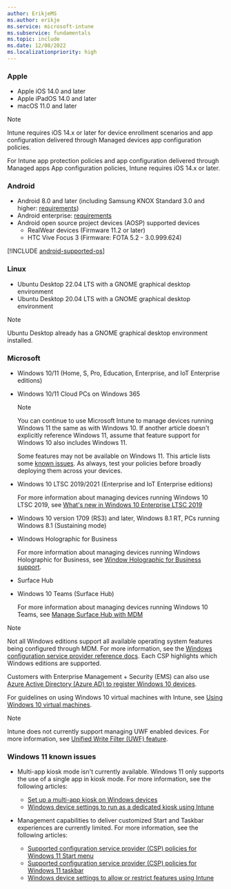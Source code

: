 ```yaml
---
author: ErikjeMS
ms.author: erikje
ms.service: microsoft-intune
ms.subservice: fundamentals
ms.topic: include
ms.date: 12/08/2022
ms.localizationpriority: high
---
```


### Apple

- Apple iOS 14.0 and later
- Apple iPadOS 14.0 and later
- macOS 11.0 and later

> [!NOTE]
> Intune requires iOS 14.x or later for device enrollment scenarios and app configuration delivered through Managed devices app configuration policies.
> 
> For Intune app protection policies and app configuration delivered through Managed apps App configuration policies, Intune requires iOS 14.x or later.

### Android

- Android 8.0 and later (including Samsung KNOX Standard 3.0 and higher: [requirements](https://www.samsungknox.com/en/knox-platform/supported-devices/2.4+))
- Android enterprise: [requirements](https://support.google.com/work/android/topic/9428066)
- Android open source project devices (AOSP) supported devices
  - RealWear devices (Firmware 11.2 or later)
  - HTC Vive Focus 3 (Firmware: FOTA 5.2 - 3.0.999.624)

[!INCLUDE [android-supported-os](android-supported-os.md)]

### Linux

- Ubuntu Desktop 22.04 LTS with a GNOME graphical desktop environment
- Ubuntu Desktop 20.04 LTS with a GNOME graphical desktop environment

> [!NOTE]
> Ubuntu Desktop already has a GNOME graphical desktop environment installed.

### Microsoft

- Windows 10/11 (Home, S, Pro, Education, Enterprise, and IoT Enterprise editions)
- Windows 10/11 Cloud PCs on Windows 365

  > [!NOTE]
  > You can continue to use Microsoft Intune to manage devices running Windows 11 the same as with Windows 10. If another article doesn't explicitly reference Windows 11, assume that feature support for Windows 10 also includes Windows 11.
  >
  > Some features may not be available on Windows 11. This article lists some [known issues](#windows-11-known-issues). As always, test your policies before broadly deploying them across your devices.

- Windows 10 LTSC 2019/2021 (Enterprise and IoT Enterprise editions)

  For more information about managing devices running Windows 10 LTSC 2019, see [What's new in Windows 10 Enterprise LTSC 2019](/windows/whats-new/ltsc/whats-new-windows-10-2019)
  
- Windows 10 version 1709 (RS3) and later, Windows 8.1 RT, PCs running Windows 8.1 (Sustaining mode)
 
- Windows Holographic for Business

  For more information about managing devices running Windows Holographic for Business, see [Window Holographic for Business support](../fundamentals/windows-holographic-for-business.md).

- Surface Hub

- Windows 10 Teams (Surface Hub)

  For more information about managing devices running Windows 10 Teams, see [Manage Surface Hub with MDM](/surface-hub/manage-settings-with-mdm-for-surface-hub)


> [!NOTE]
> Not all Windows editions support all available operating system features being configured through MDM. For more information, see the [Windows configuration service provider reference docs](/windows/configuration/provisioning-packages/how-it-pros-can-use-configuration-service-providers). Each CSP highlights which Windows editions are supported.

Customers with Enterprise Management + Security (EMS) can also use [Azure Active Directory (Azure AD) to register Windows 10 devices](../enrollment/windows-enroll.md).

For guidelines on using Windows 10 virtual machines with Intune, see [Using Windows 10 virtual machines](../fundamentals/windows-10-virtual-machines.md).

> [!NOTE]
> Intune does not currently support managing UWF enabled devices. For more information, see [Unified Write Filter (UWF) feature](/windows-hardware/customize/enterprise/unified-write-filter).

### Windows 11 known issues

- Multi-app kiosk mode isn't currently available. Windows 11 only supports the use of a single app in kiosk mode. For more information, see the following articles:
  - [Set up a multi-app kiosk on Windows devices](/windows/configuration/lock-down-windows-10-to-specific-apps)
  - [Windows device settings to run as a dedicated kiosk using Intune](../configuration/kiosk-settings.md)

- Management capabilities to deliver customized Start and Taskbar experiences are currently limited. For more information, see the following articles:

  - [Supported configuration service provider (CSP) policies for Windows 11 Start menu](/windows/configuration/supported-csp-start-menu-layout-windows)
  - [Supported configuration service provider (CSP) policies for Windows 11 taskbar](/windows/configuration/supported-csp-taskbar-windows)
  - [Windows device settings to allow or restrict features using Intune](../configuration/device-restrictions-windows-10.md)
